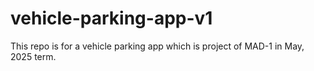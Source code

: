 # vehicle-parking-app-v1
This repo is for a vehicle parking app which is project of MAD-1 in May, 2025 term.
